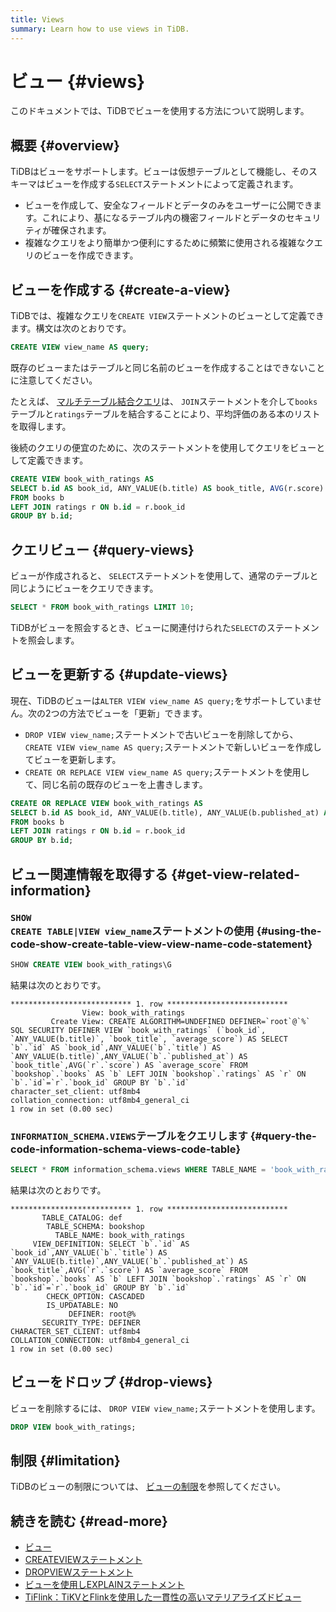 ```yaml
---
title: Views
summary: Learn how to use views in TiDB.
---
```


# ビュー {#views}

このドキュメントでは、TiDBでビューを使用する方法について説明します。

## 概要 {#overview}

TiDBはビューをサポートします。ビューは仮想テーブルとして機能し、そのスキーマはビューを作成する`SELECT`ステートメントによって定義されます。

-   ビューを作成して、安全なフィールドとデータのみをユーザーに公開できます。これにより、基になるテーブル内の機密フィールドとデータのセキュリティが確保されます。
-   複雑なクエリをより簡単かつ便利にするために頻繁に使用される複雑なクエリのビューを作成できます。

## ビューを作成する {#create-a-view}

TiDBでは、複雑なクエリを`CREATE VIEW`ステートメントのビューとして定義できます。構文は次のとおりです。

```sql
CREATE VIEW view_name AS query;
```

既存のビューまたはテーブルと同じ名前のビューを作成することはできないことに注意してください。

たとえば、 [マルチテーブル結合クエリ](/develop/dev-guide-join-tables.md)は、 `JOIN`ステートメントを介して`books`テーブルと`ratings`テーブルを結合することにより、平均評価のある本のリストを取得します。

後続のクエリの便宜のために、次のステートメントを使用してクエリをビューとして定義できます。


```sql
CREATE VIEW book_with_ratings AS
SELECT b.id AS book_id, ANY_VALUE(b.title) AS book_title, AVG(r.score) AS average_score
FROM books b
LEFT JOIN ratings r ON b.id = r.book_id
GROUP BY b.id;
```

## クエリビュー {#query-views}

ビューが作成されると、 `SELECT`ステートメントを使用して、通常のテーブルと同じようにビューをクエリできます。


```sql
SELECT * FROM book_with_ratings LIMIT 10;
```

TiDBがビューを照会するとき、ビューに関連付けられた`SELECT`のステートメントを照会します。

## ビューを更新する {#update-views}

現在、TiDBのビューは`ALTER VIEW view_name AS query;`をサポートしていません。次の2つの方法でビューを「更新」できます。

-   `DROP VIEW view_name;`ステートメントで古いビューを削除してから、 `CREATE VIEW view_name AS query;`ステートメントで新しいビューを作成してビューを更新します。
-   `CREATE OR REPLACE VIEW view_name AS query;`ステートメントを使用して、同じ名前の既存のビューを上書きします。


```sql
CREATE OR REPLACE VIEW book_with_ratings AS
SELECT b.id AS book_id, ANY_VALUE(b.title), ANY_VALUE(b.published_at) AS book_title, AVG(r.score) AS average_score
FROM books b
LEFT JOIN ratings r ON b.id = r.book_id
GROUP BY b.id;
```

## ビュー関連情報を取得する {#get-view-related-information}

### <code>SHOW CREATE TABLE|VIEW view_name</code>ステートメントの使用 {#using-the-code-show-create-table-view-view-name-code-statement}


```sql
SHOW CREATE VIEW book_with_ratings\G
```

結果は次のとおりです。

```
*************************** 1. row ***************************
                View: book_with_ratings
         Create View: CREATE ALGORITHM=UNDEFINED DEFINER=`root`@`%` SQL SECURITY DEFINER VIEW `book_with_ratings` (`book_id`, `ANY_VALUE(b.title)`, `book_title`, `average_score`) AS SELECT `b`.`id` AS `book_id`,ANY_VALUE(`b`.`title`) AS `ANY_VALUE(b.title)`,ANY_VALUE(`b`.`published_at`) AS `book_title`,AVG(`r`.`score`) AS `average_score` FROM `bookshop`.`books` AS `b` LEFT JOIN `bookshop`.`ratings` AS `r` ON `b`.`id`=`r`.`book_id` GROUP BY `b`.`id`
character_set_client: utf8mb4
collation_connection: utf8mb4_general_ci
1 row in set (0.00 sec)
```

### <code>INFORMATION_SCHEMA.VIEWS</code>テーブルをクエリします {#query-the-code-information-schema-views-code-table}


```sql
SELECT * FROM information_schema.views WHERE TABLE_NAME = 'book_with_ratings'\G
```

結果は次のとおりです。

```
*************************** 1. row ***************************
       TABLE_CATALOG: def
        TABLE_SCHEMA: bookshop
          TABLE_NAME: book_with_ratings
     VIEW_DEFINITION: SELECT `b`.`id` AS `book_id`,ANY_VALUE(`b`.`title`) AS `ANY_VALUE(b.title)`,ANY_VALUE(`b`.`published_at`) AS `book_title`,AVG(`r`.`score`) AS `average_score` FROM `bookshop`.`books` AS `b` LEFT JOIN `bookshop`.`ratings` AS `r` ON `b`.`id`=`r`.`book_id` GROUP BY `b`.`id`
        CHECK_OPTION: CASCADED
        IS_UPDATABLE: NO
             DEFINER: root@%
       SECURITY_TYPE: DEFINER
CHARACTER_SET_CLIENT: utf8mb4
COLLATION_CONNECTION: utf8mb4_general_ci
1 row in set (0.00 sec)
```

## ビューをドロップ {#drop-views}

ビューを削除するには、 `DROP VIEW view_name;`ステートメントを使用します。


```sql
DROP VIEW book_with_ratings;
```

## 制限 {#limitation}

TiDBのビューの制限については、 [ビューの制限](/views.md#limitations)を参照してください。

## 続きを読む {#read-more}

-   [ビュー](/views.md)
-   [CREATEVIEWステートメント](/sql-statements/sql-statement-create-view.md)
-   [DROPVIEWステートメント](/sql-statements/sql-statement-drop-view.md)
-   [ビューを使用しEXPLAINステートメント](/explain-views.md)
-   [TiFlink：TiKVとFlinkを使用した一貫性の高いマテリアライズドビュー](https://github.com/tiflink/tiflink)
